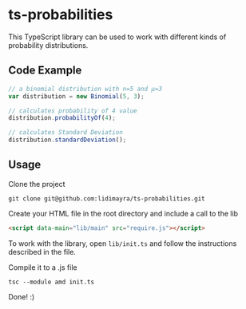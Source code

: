 # ts-probabilities

This TypeScript library can be used to work with different kinds of probability
distributions.

## Code Example
```typescript
// a binomial distribution with n=5 and μ=3
var distribution = new Binomial(5, 3);

// calculates probability of 4 value
distribution.probabilityOf(4);

// calculates Standard Deviation
distribution.standardDeviation();
```

## Usage
Clone the project

```
git clone git@github.com:lidimayra/ts-probabilities.git
```

Create your HTML file in the root directory and include a call to the lib

```HTML
<script data-main="lib/main" src="require.js"></script>
```

To work with the library, open `lib/init.ts` and follow the instructions
described in the file.

Compile it to a .js file
```
tsc --module amd init.ts
```

Done! :)
